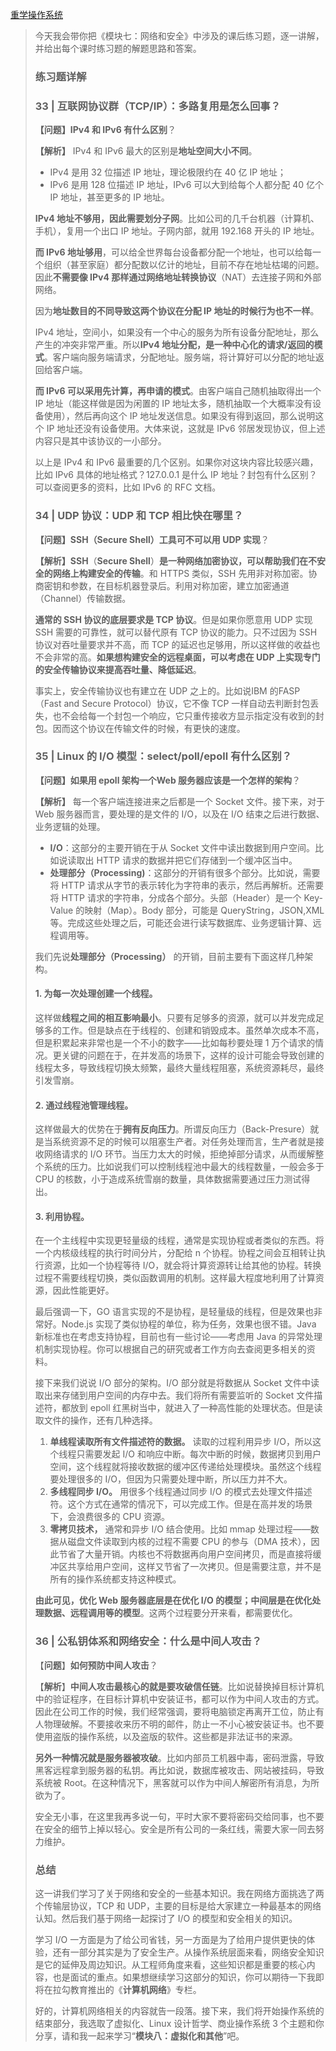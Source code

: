 [重学操作系统](https://kaiwu.lagou.com/course/courseInfo.htm?courseId=478&sid=20-h5Url-0&buyFrom=2&pageId=1pz4#/detail/pc?id=4648)



> 今天我会带你把《模块七：网络和安全》中涉及的课后练习题，逐一讲解，并给出每个课时练习题的解题思路和答案。
>
> ### 练习题详解
>
> ### 33 | 互联网协议群（TCP/IP）：多路复用是怎么回事？
>
> **【问题】IPv4 和 IPv6 有什么区别**？
>
> **【解析】** IPv4 和 IPv6 最大的区别是**地址空间大小不同**。
>
> - IPv4 是用 32 位描述 IP 地址，理论极限约在 40 亿 IP 地址；
> - IPv6 是用 128 位描述 IP 地址，IPv6 可以大到给每个人都分配 40 亿个 IP 地址，甚至更多的 IP 地址。
>
> **IPv4 地址不够用，因此需要划分子网**。比如公司的几千台机器（计算机、手机），复用一个出口 IP 地址。子网内部，就用 192.168 开头的 IP 地址。
>
> **而 IPv6 地址够用**，可以给全世界每台设备都分配一个地址，也可以给每一个组织（甚至家庭）都分配数以亿计的地址，目前不存在地址枯竭的问题。因此**不需要像 IPv4 那样通过网络地址转换协议**（NAT）去连接子网和外部网络。
>
> 因为**地址数目的不同导致这两个协议在分配 IP 地址的时候行为也不一样**。
>
> IPv4 地址，空间小，如果没有一个中心的服务为所有设备分配地址，那么产生的冲突非常严重。所以**IPv4 地址分配，是一种中心化的请求/返回的模式**。客户端向服务端请求，分配地址。服务端，将计算好可以分配的地址返回给客户端。
>
> **而 IPv6 可以采用先计算，再申请的模式**。由客户端自己随机抽取得出一个 IP 地址（能这样做是因为闲置的 IP 地址太多，随机抽取一个大概率没有设备使用），然后再向这个 IP 地址发送信息。如果没有得到返回，那么说明这个 IP 地址还没有设备使用。大体来说，这就是 IPv6 邻居发现协议，但上述内容只是其中该协议的一小部分。
>
> 以上是 IPv4 和 IPv6 最重要的几个区别。如果你对这块内容比较感兴趣，比如 IPv6 具体的地址格式？127.0.0.1 是什么 IP 地址？封包有什么区别？可以查阅更多的资料，比如 IPv6 的 RFC 文档。
>
> ### 34 | UDP 协议：UDP 和 TCP 相比快在哪里？
>
> **【问题】SSH（Secure Shell）工具可不可以用 UDP 实现**？
>
> **【解析】SSH**（**Secure Shell**）**是一种网络加密协议，可以帮助我们在不安全的网络上构建安全的传输**。和 HTTPS 类似，SSH 先用非对称加密。协商密钥和参数，在目标机器登录后。利用对称加密，建立加密通道（Channel）传输数据。
>
> **通常的 SSH 协议的底层要求是 TCP 协议**。但是如果你愿意用 UDP 实现 SSH 需要的可靠性，就可以替代原有 TCP 协议的能力。只不过因为 SSH 协议对吞吐量要求并不高，而 TCP 的延迟也足够用，所以这样做的收益也不会非常的高。**如果想构建安全的远程桌面，可以考虑在 UDP 上实现专门的安全传输协议来提高吞吐量、降低延迟**。
>
> 事实上，安全传输协议也有建立在 UDP 之上的。比如说IBM 的FASP（Fast and Secure Protocol）协议，它不像 TCP 一样自动去判断封包丢失，也不会给每一个封包一个响应，它只重传接收方显示指定没有收到的封包。因而这个协议在传输文件的时候，有更快的速度。
>
> ### 35 | Linux 的 I/O 模型：select/poll/epoll 有什么区别？
>
> **【问题】如果用 epoll 架构一个Web 服务器应该是一个怎样的架构**？
>
> **【解析】** 每一个客户端连接进来之后都是一个 Socket 文件。接下来，对于 Web 服务器而言，要处理的是文件的 I/O，以及在 I/O 结束之后进行数据、业务逻辑的处理。
>
> - **I/O**：这部分的主要开销在于从 Socket 文件中读出数据到用户空间。比如说读取出 HTTP 请求的数据并把它们存储到一个缓冲区当中。
> - **处理部分（Processing)**：这部分的开销有很多个部分。比如说，需要将 HTTP 请求从字节的表示转化为字符串的表示，然后再解析。还需要将 HTTP 请求的字符串，分成各个部分。头部（Header）是一个 Key-Value 的映射（Map）。Body 部分，可能是 QueryString，JSON,XML 等。完成这些处理之后，可能还会进行读写数据库、业务逻辑计算、远程调用等。
>
> 我们先说**处理部分（Processing）** 的开销，目前主要有下面这样几种架构。
>
> #### 1. 为每一次处理创建一个线程。
>
> 这样做**线程之间的相互影响最小**。只要有足够多的资源，就可以并发完成足够多的工作。但是缺点在于线程的、创建和销毁成本。虽然单次成本不高，但是积累起来非常也是一个不小的数字——比如每秒要处理 1 万个请求的情况。更关键的问题在于，在并发高的场景下，这样的设计可能会导致创建的线程太多，导致线程切换太频繁，最终大量线程阻塞，系统资源耗尽，最终引发雪崩。
>
> #### 2. 通过线程池管理线程。
>
> 这样做最大的优势在于**拥有反向压力**。所谓反向压力（Back-Presure）就是当系统资源不足的时候可以阻塞生产者。对任务处理而言，生产者就是接收网络请求的 I/O 环节。当压力太大的时候，拒绝掉部分请求，从而缓解整个系统的压力。比如说我们可以控制线程池中最大的线程数量，一般会多于 CPU 的核数，小于造成系统雪崩的数量，具体数据需要通过压力测试得出。
>
> #### 3. 利用协程。
>
> 在一个主线程中实现更轻量级的线程，通常是实现协程或者类似的东西。将一个内核级线程的执行时间分片，分配给 n 个协程。协程之间会互相转让执行资源，比如一个协程等待 I/O，就会将计算资源转让给其他的协程。转换过程不需要线程切换，类似函数调用的机制。这样最大程度地利用了计算资源，因此性能更好。
>
> 最后强调一下，GO 语言实现的不是协程，是轻量级的线程，但是效果也非常好。Node.js 实现了类似协程的单位，称为任务，效果也很不错。Java 新标准也在考虑支持协程，目前也有一些讨论——考虑用 Java 的异常处理机制实现协程。你可以根据自己的研究或者工作方向去查阅更多相关的资料。
>
> 接下来我们说说 I/O 部分的架构。I/O 部分就是将数据从 Socket 文件中读取出来存储到用户空间的内存中去。我们将所有需要监听的 Socket 文件描述符，都放到 epoll 红黑树当中，就进入了一种高性能的处理状态。但是读取文件的操作，还有几种选择。
>
> 1. **单线程读取所有文件描述符的数据。** 读取的过程利用异步 I/O，所以这个线程只需要发起 I/O 和响应中断。每次中断的时候，数据拷贝到用户空间，这个线程就将接收数据的缓冲区传递给处理模块。虽然这个线程要处理很多的 I/O，但因为只需要处理中断，所以压力并不大。
> 2. **多线程同步 I/O。** 用很多个线程通过同步 I/O 的模式去处理文件描述符。这个方式在通常的情况下，可以完成工作。但是在高并发的场景下，会浪费很多的 CPU 资源。
> 3. **零拷贝技术，** 通常和异步 I/O 结合使用。比如 mmap 处理过程——数据从磁盘文件读取到内核的过程不需要 CPU 的参与（DMA 技术），因此节省了大量开销。内核也不将数据再向用户空间拷贝，而是直接将缓冲区共享给用户空间，这样又节省了一次拷贝。但是需要注意，并不是所有的操作系统都支持这种模式。
>
> **由此可见，优化 Web 服务器底层是在优化 I/O 的模型；中间层是在优化处理数据、远程调用等的模型**。这两个过程要分开来看，都需要优化。
>
> ### 36 | 公私钥体系和网络安全：什么是中间人攻击？
>
> 【**问题**】**如何预防中间人攻击**？
>
> 【**解析**】**中间人攻击最核心的就是要攻破信任链**。比如说替换掉目标计算机中的验证程序，在目标计算机中安装证书，都可以作为中间人攻击的方式。因此在公司工作的时候，我们经常强调，要将电脑锁定再离开工位，防止有人物理破解。不要接收来历不明的邮件，防止一不小心被安装证书。也不要使用盗版的操作系统，以及盗版的软件。这些都是非法证书的来源。
>
> **另外一种情况就是服务器被攻破**。比如内部员工机器中毒，密码泄露，导致黑客远程拿到服务器的私钥。再比如说，数据库被攻击、网站被挂码，导致系统被 Root。在这种情况下，黑客就可以作为中间人解密所有消息，为所欲为了。
>
> 安全无小事，在这里我再多说一句，平时大家不要将密码交给同事，也不要在安全的细节上掉以轻心。安全是所有公司的一条红线，需要大家一同去努力维护。
>
> ### 总结
>
> 这一讲我们学习了关于网络和安全的一些基本知识。我在网络方面挑选了两个传输层协议，TCP 和 UDP，主要的目标是给大家建立一种最基本的网络认知。然后我们基于网络一起探讨了 I/O 的模型和安全相关的知识。
>
> 学习 I/O 一方面是为了给公司省钱，另一方面是为了给用户提供更快的体验，还有一部分其实是为了安全生产。从操作系统层面来看，网络安全知识是它的延伸及周边知识。从工程师角度来看，这些知识都是重要的核心内容，也是面试的重点。如果想继续学习这部分的知识，你可以期待一下我即将在拉勾教育推出的《**计算机网络**》专栏。
>
> 好的，计算机网络相关的内容就告一段落。接下来，我们将开始操作系统的结束部分，我选取了虚拟化、Linux 设计哲学、商业操作系统 3 个主题和你分享，请和我一起来学习“**模块八：虚拟化和其他**”吧。